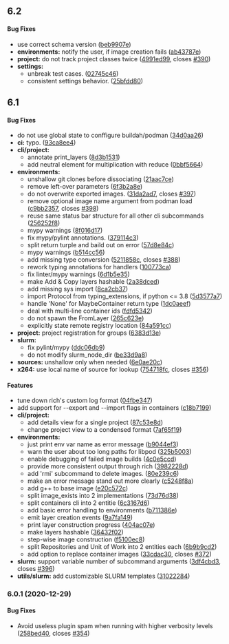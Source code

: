 <a name=""></a>
##  6.2


#### Bug Fixes

*   use correct schema version ([beb9907e](https://github.com/polybench/benchbuild/commit/beb9907e291df020c39f0ca364fedfde669bb01b))
* **environments:**  notify the user, if image creation fails ([ab43787e](https://github.com/polybench/benchbuild/commit/ab43787e9f3cb1dd12b42469e9eabd1dcb721753))
* **project:**  do not track project classes twice ([4991ed99](https://github.com/polybench/benchbuild/commit/4991ed99015fe64ba347add1e1081ae884c47d4b), closes [#390](https://github.com/polybench/benchbuild/issues/390))
* **settings:**
  *  unbreak test cases. ([02745c46](https://github.com/polybench/benchbuild/commit/02745c46ce1a8d27d5f92b737b002c9fb9240e21))
  *  consistent settings behavior. ([25bfdd80](https://github.com/polybench/benchbuild/commit/25bfdd80e2ff4ab8e6fb85c2de75cf8b72c5b4b2))



<a name=""></a>
##  6.1


#### Bug Fixes

*   do not use global state to conffigure buildah/podman ([34d0aa26](https://github.com/polybench/benchbuild/commit/34d0aa266e55544c310c3387595553d8c8c3337e))
* **ci:**  typo. ([93ca8ee4](https://github.com/polybench/benchbuild/commit/93ca8ee4857a9dc65f909e7c5c81b6f6e1bf5dcb))
* **cli/project:**
  *  annotate print_layers ([8d3b1531](https://github.com/polybench/benchbuild/commit/8d3b1531fa8c521898a790e41ac63dc61c41e714))
  *  add neutral element for multiplication with reduce ([0bbf5664](https://github.com/polybench/benchbuild/commit/0bbf5664efb9dd1c20373b2c00f44c0f4f518630))
* **environments:**
  *  unshallow git clones before dissociating ([21aac7ce](https://github.com/polybench/benchbuild/commit/21aac7ce199b479b694c610a158650e605e583ea))
  *  remove left-over parameters ([6f3b2a8e](https://github.com/polybench/benchbuild/commit/6f3b2a8e057eee41fa33456e13b6d63da1dc5c5b))
  *  do not overwrite exported images. ([31da2ad7](https://github.com/polybench/benchbuild/commit/31da2ad7a31a4ebed7c8d02a8e261522a8e1a845), closes [#397](https://github.com/polybench/benchbuild/issues/397))
  *  remove optional image name argument from podman load ([c9bb2357](https://github.com/polybench/benchbuild/commit/c9bb2357a7f1b10c6ca9578a921c6a82f114746b), closes [#398](https://github.com/polybench/benchbuild/issues/398))
  *  reuse same status bar structure for all other cli subcommands ([256252f8](https://github.com/polybench/benchbuild/commit/256252f8daebc8ec51bd01b24d12873c320e746e))
  *  mypy warnings ([8f016d17](https://github.com/polybench/benchbuild/commit/8f016d17407d62e12b8d9258de4f3f172772e783))
  *  fix mypy/pylint annotations. ([379114c3](https://github.com/polybench/benchbuild/commit/379114c3b09812992a4043f7dd327ace3bfa7002))
  *  split return turple and baild out on error ([57d8e84c](https://github.com/polybench/benchbuild/commit/57d8e84c0b7245d8d73f97fb86314c9fd23d5731))
  *  mypy warnings ([b514cc56](https://github.com/polybench/benchbuild/commit/b514cc56e27b8250732cd3ce516256e993d16b16))
  *  add missing type conversion ([5211858c](https://github.com/polybench/benchbuild/commit/5211858c00b5c1d715148e8afce021c5f31907c2), closes [#388](https://github.com/polybench/benchbuild/issues/388))
  *  rework typing annotations for handlers ([100773ca](https://github.com/polybench/benchbuild/commit/100773ca2bac7d10e128149efd12a55a5876c2e9))
  *  fix linter/mypy warnings ([6d1b5e35](https://github.com/polybench/benchbuild/commit/6d1b5e35e9171d3079b6f86985fed4e6c8ba851b))
  *  make Add & Copy layers hashable ([2a38dced](https://github.com/polybench/benchbuild/commit/2a38dced58a8c4a658774aaabb7758ee762a2dc1))
  *  add missing sys import ([8ca2cb37](https://github.com/polybench/benchbuild/commit/8ca2cb37f10c71144f644bfd10202822e8b95203))
  *  import Protocol from typing_extensions, if python <= 3.8 ([5d3577a7](https://github.com/polybench/benchbuild/commit/5d3577a70e483c3f9940656fe0b266d6a5a1c364))
  *  handle 'None' for MaybeContainer return type ([1dc0aeef](https://github.com/polybench/benchbuild/commit/1dc0aeef0334570fecad6ac17d3ad7d08c770116))
  *  deal with multi-line container ids ([fdfd5342](https://github.com/polybench/benchbuild/commit/fdfd53422ce0fd4f7e8935c3ff37afaaabc0ba8f))
  *  do not spawn the FromLayer ([265c623e](https://github.com/polybench/benchbuild/commit/265c623ee707bfd5a2a76814bb9e620b78381125))
  *  explicitly state remote registry location ([84a591cc](https://github.com/polybench/benchbuild/commit/84a591cc80d76beaebb2b968bba03c75581ee46f))
* **project:**  project registration for groups ([6383d13e](https://github.com/polybench/benchbuild/commit/6383d13edd6cbd638b30dea6842b6fc480113b5e))
* **slurm:**
  *  fix pylint/mypy ([ddc06db9](https://github.com/polybench/benchbuild/commit/ddc06db941eecbe2b4c34a911fbd0712949eee65))
  *  do not modify slurm_node_dir ([be33d9a8](https://github.com/polybench/benchbuild/commit/be33d9a8bdd25f949ae7525d7cad88f6d6737743))
* **sources:**  unshallow only when needed ([6e0ae20c](https://github.com/polybench/benchbuild/commit/6e0ae20ce8fe3936d24368b66123e3bc3b1df131))
* **x264:**  use local name of source for lookup ([754718fc](https://github.com/polybench/benchbuild/commit/754718fc5f65d6197d8dadace620b0f19706f9bf), closes [#356](https://github.com/polybench/benchbuild/issues/356))

#### Features

*   tune down rich's custom log format ([04fbe347](https://github.com/polybench/benchbuild/commit/04fbe347cb3739893336d007e6376804576bc202))
*   add support for --export and --import flags in containers ([c18b7199](https://github.com/polybench/benchbuild/commit/c18b71991949efc79ea432828f23e29b999a687e))
* **cli/project:**
  *  add details view for a single project ([87c53e8d](https://github.com/polybench/benchbuild/commit/87c53e8d214eb47012546e0174f52c1350b61c36))
  *  change project view to a condensed format ([7af65f19](https://github.com/polybench/benchbuild/commit/7af65f194227f68b876ecd7f7f38b59e6edc4c0f))
* **environments:**
  *  just print env var name as error message ([b9044ef3](https://github.com/polybench/benchbuild/commit/b9044ef332a2d04df110b40b27e9c172c505a856))
  *  warn the user about too long paths for libpod ([325b5003](https://github.com/polybench/benchbuild/commit/325b5003dcb564e11153cb9ba01c2bf97493b5ff))
  *  enable debugging of failed image builds ([4c0e5ccd](https://github.com/polybench/benchbuild/commit/4c0e5ccd922c8061f0b58f1d74812ac5c1b03e74))
  *  provide more consistent output through rich ([3982228d](https://github.com/polybench/benchbuild/commit/3982228d2bbdb93a3130ce660e485c4f519e9563))
  *  add 'rmi' subcommand to delete images. ([80e239c6](https://github.com/polybench/benchbuild/commit/80e239c6663e628c6e14e1a09a73f7531d084041))
  *  make an error message stand out more clearly ([c5248f8a](https://github.com/polybench/benchbuild/commit/c5248f8a8584086973b7ea0c66d6bffc6221499f))
  *  add g++ to base image ([e20c572c](https://github.com/polybench/benchbuild/commit/e20c572cb7580e94d19776f476748fc8f494c45e))
  *  split image_exists into 2 implementations ([73d76d38](https://github.com/polybench/benchbuild/commit/73d76d38d63c5ac3792aee04c5454a83c82ac91c))
  *  split containers cli into 2 entitie ([6c3167d6](https://github.com/polybench/benchbuild/commit/6c3167d6f1a747e0e50638e3a9fd4204f23cea9e))
  *  add basic error handling to environments ([b711386e](https://github.com/polybench/benchbuild/commit/b711386ec0e31485d65e9c12c8dee68178e11dd9))
  *  emit layer creation events ([9a7fa149](https://github.com/polybench/benchbuild/commit/9a7fa1492e102f77c300a5487c03c7484ea26436))
  *  print layer construction progress ([404ac07e](https://github.com/polybench/benchbuild/commit/404ac07edbf408b41ec6282d40af5078dd36bd75))
  *  make layers hashable ([36432f02](https://github.com/polybench/benchbuild/commit/36432f02c7818ebefc18955bc2da4f85201845f5))
  *  step-wise image construction ([f5100ec8](https://github.com/polybench/benchbuild/commit/f5100ec8b5fa20047278bacb328b75cd39b05797))
  *  split Repositories and Unit of Work into 2 entities each ([6b9b9cd2](https://github.com/polybench/benchbuild/commit/6b9b9cd2be512facffa088faaa08e37e953ed989))
  *  add option to replace container images ([33cdac30](https://github.com/polybench/benchbuild/commit/33cdac30e752271614dd6c6363d61fa9a3534fe4), closes [#372](https://github.com/polybench/benchbuild/issues/372))
* **slurm:**  support variable number of subcommand arguments ([3df4cbd3](https://github.com/polybench/benchbuild/commit/3df4cbd3c7afbbe00a8c37f1391e2dfe60e4858e), closes [#396](https://github.com/polybench/benchbuild/issues/396))
* **utils/slurm:**  add customizable SLURM templates ([31022284](https://github.com/polybench/benchbuild/commit/31022284f2f492cb0f799309eb893b1a2b599b78))



<a name="6.0.1"></a>
### 6.0.1 (2020-12-29)


#### Bug Fixes

*   Avoid useless plugin spam when running with higher verbosity levels ([258bed40](https://github.com/polyjit/benchbuild/commit/258bed40dafea06b80c119b012515626d5763e99), closes [#354](https://github.com/polyjit/benchbuild/issues/354))
